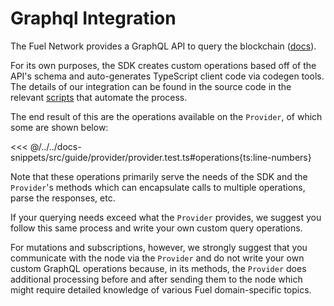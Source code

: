 # Graphql Integration

The Fuel Network provides a GraphQL API to query the blockchain ([docs](https://graphql-docs.fuel.network/)).

For its own purposes, the SDK creates custom operations based off of the API's schema and auto-generates TypeScript client code via codegen tools.
The details of our integration can be found in the source code in the relevant [scripts](https://github.com/FuelLabs/fuels-ts/blob/e6df29c2d4ef373c6d266ba08110d6480732f0e1/packages/account/package.json#L42) that automate the process.

The end result of this are the operations available on the `Provider`, of which some are shown below:

<<< @/../../docs-snippets/src/guide/provider/provider.test.ts#operations{ts:line-numbers}

Note that these operations primarily serve the needs of the SDK and the `Provider`'s methods which can encapsulate calls to multiple operations, parse the responses, etc.

If your querying needs exceed what the `Provider` provides, we suggest you follow this same process and write your own custom query operations.

For mutations and subscriptions, however, we strongly suggest that you communicate with the node via the `Provider` and do not write your own custom GraphQL operations because, in its methods, the `Provider` does additional processing before and after sending them to the node which might require detailed knowledge of various Fuel domain-specific topics.
